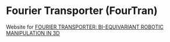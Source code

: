 # Fourier Transporter (FourTran)
 Website for [FOURIER TRANSPORTER: BI-EQUIVARIANT ROBOTIC MANIPULATION IN 3D](https://haojhuang.github.io/fourtran_page/)

